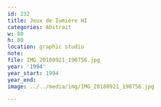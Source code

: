 ```yaml
---
id: 232
title: Jeux de Iumiére HI
categories: Abstrait
w: 80
h: 80
location: graphic studio
note:
file: IMG_20180921_190756.jpg
year: '1994'
year_start: 1994
year_end:
image: ../../media/img/IMG_20180921_190756.jpg

---
```

